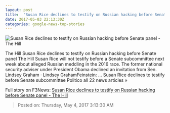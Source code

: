 ```yaml
---
layout: post
title:  "Susan Rice declines to testify on Russian hacking before Senate panel - The Hill"
date: 2017-05-03 22:13:30Z
categories: google-news-top-stories
---
```


![Susan Rice declines to testify on Russian hacking before Senate panel - The Hill](http://thehill.com/sites/default/files/article_images/rice-susan-getty_1.jpg)

The Hill Susan Rice declines to testify on Russian hacking before Senate panel The Hill Susan Rice will not testify before a Senate subcommittee next week about alleged Russian meddling in the 2016 race. The former national security adviser under President Obama declined an invitation from Sen. Lindsey Graham · Lindsey GrahamFeinstein: ... Susan Rice declines to testify before Senate subcommittee Politico all 22 news articles »


Full story on F3News: [Susan Rice declines to testify on Russian hacking before Senate panel - The Hill](http://www.f3nws.com/n/gPNZt)

> Posted on: Thursday, May 4, 2017 3:13:30 AM
